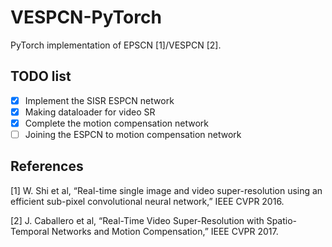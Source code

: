 # VESPCN-PyTorch
PyTorch implementation of EPSCN [1]/VESPCN [2].

## **TODO list**
- [x] Implement the SISR ESPCN network
- [x] Making dataloader for video SR
- [x] Complete the motion compensation network
- [ ] Joining the ESPCN to motion compensation network

## **References**
[1] W. Shi et al, “Real-time single image and video super-resolution using an efficient sub-pixel convolutional neural network,” IEEE CVPR 2016.

[2] J. Caballero et al, “Real-Time Video Super-Resolution with Spatio-Temporal Networks and Motion Compensation,” IEEE CVPR 2017.

